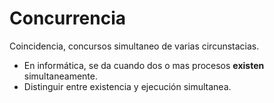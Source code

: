 # Concurrencia

Coincidencia, concursos simultaneo de varias circunstacias.

- En informática, se da cuando dos o mas procesos **existen** simultaneamente.
- Distinguir entre existencia y ejecución simultanea.
